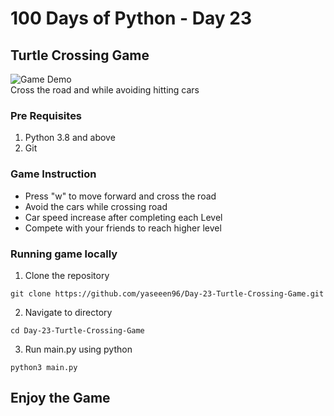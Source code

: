 # 100 Days of Python - Day 23
## Turtle Crossing Game
![Game Demo](https://i.ibb.co/vhLtKXs/ss-1.png) <br/>
Cross the road and while avoiding hitting cars
### Pre Requisites
1. Python 3.8 and above
2. Git

### Game Instruction
- Press "w" to move forward and cross the road
- Avoid the cars while crossing road
- Car speed increase after completing each Level
- Compete with your friends to reach higher level

### Running game locally
1. Clone the repository
```
git clone https://github.com/yaseeen96/Day-23-Turtle-Crossing-Game.git
```

2. Navigate to directory
```
cd Day-23-Turtle-Crossing-Game
```

3. Run main.py using python
```
python3 main.py
```

## Enjoy the Game